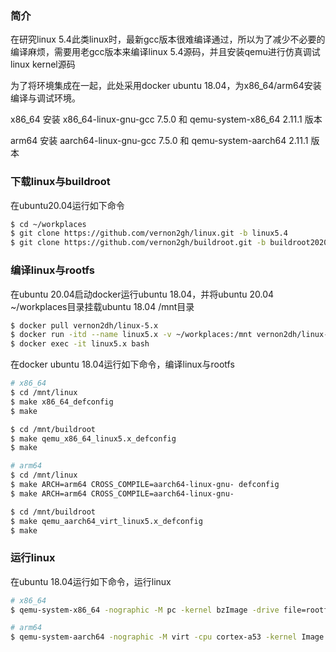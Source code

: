 ### 简介

在研究linux 5.4此类linux时，最新gcc版本很难编译通过，所以为了减少不必要的编译麻烦，需要用老gcc版本来编译linux 5.4源码，并且安装qemu进行仿真调试linux kernel源码

为了将环境集成在一起，此处采用docker ubuntu 18.04，为x86_64/arm64安装编译与调试环境。

x86_64 安装 x86_64-linux-gnu-gcc 7.5.0 和 qemu-system-x86_64 2.11.1 版本

arm64 安装 aarch64-linux-gnu-gcc 7.5.0 和 qemu-system-aarch64 2.11.1 版本

### 下载linux与buildroot

在ubuntu20.04运行如下命令

```bash
$ cd ~/workplaces
$ git clone https://github.com/vernon2gh/linux.git -b linux5.4
$ git clone https://github.com/vernon2gh/buildroot.git -b buildroot2020.05
```

### 编译linux与rootfs

在ubuntu 20.04启动docker运行ubuntu 18.04，并将ubuntu 20.04 ~/workplaces目录挂载ubuntu 18.04 /mnt目录

```bash
$ docker pull vernon2dh/linux-5.x
$ docker run -itd --name linux5.x -v ~/workplaces:/mnt vernon2dh/linux-5.x bash
$ docker exec -it linux5.x bash
```

在docker ubuntu 18.04运行如下命令，编译linux与rootfs

```bash
# x86_64
$ cd /mnt/linux
$ make x86_64_defconfig
$ make

$ cd /mnt/buildroot
$ make qemu_x86_64_linux5.x_defconfig
$ make

# arm64
$ cd /mnt/linux
$ make ARCH=arm64 CROSS_COMPILE=aarch64-linux-gnu- defconfig
$ make ARCH=arm64 CROSS_COMPILE=aarch64-linux-gnu-

$ cd /mnt/buildroot
$ make qemu_aarch64_virt_linux5.x_defconfig
$ make
```

### 运行linux

在ubuntu 18.04运行如下命令，运行linux

```bash
# x86_64
$ qemu-system-x86_64 -nographic -M pc -kernel bzImage -drive file=rootfs.ext4,if=ide,format=raw -append "root=/dev/sda console=ttyS0"

# arm64
$ qemu-system-aarch64 -nographic -M virt -cpu cortex-a53 -kernel Image -append "rootwait root=/dev/vda console=ttyAMA0" -drive file=rootfs.ext4,if=none,format=raw,id=hd0 -device virtio-blk-device,drive=hd0
```
